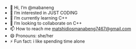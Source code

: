 - 👋 Hi, I’m @mabaneng
- 👀 I’m interested in JUST CODING
- 🌱 I’m currently learning C++
- 💞️ I’m looking to collaborate on C++
- 📫 How to reach me matshidiosmanabeng7467@gmail.com
- 😄 Pronouns: she/her
- ⚡ Fun fact: i like spending time alone

<!---
mabaneng/mabaneng is a ✨ special ✨ repository because its `README.md` (this file) appears on your GitHub profile.
You can click the Preview link to take a look at your changes.
--->
